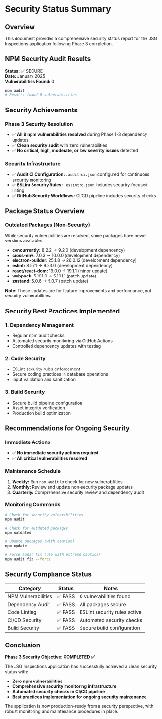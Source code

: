 # Security Status Summary

## Overview

This document provides a comprehensive security status report for the JSG Inspections application following Phase 3 completion.

## NPM Security Audit Results

**Status:** ✅ SECURE  
**Date:** January 2025  
**Vulnerabilities Found:** 0  

```bash
npm audit
# Result: found 0 vulnerabilities
```

## Security Achievements

### Phase 3 Security Resolution
- ✅ **All 9 npm vulnerabilities resolved** during Phase 1-3 dependency updates
- ✅ **Clean security audit** with zero vulnerabilities
- ✅ **No critical, high, moderate, or low severity issues** detected

### Security Infrastructure
- ✅ **Audit CI Configuration:** `.audit-ci.json` configured for continuous security monitoring
- ✅ **ESLint Security Rules:** `.eslintrc.json` includes security-focused linting
- ✅ **GitHub Security Workflows:** CI/CD pipeline includes security checks

## Package Status Overview

### Outdated Packages (Non-Security)
While security vulnerabilities are resolved, some packages have newer versions available:

- **concurrently:** 8.2.2 → 9.2.0 (development dependency)
- **cross-env:** 7.0.3 → 10.0.0 (development dependency)
- **electron-builder:** 25.1.8 → 26.0.12 (development dependency)
- **eslint:** 8.57.1 → 9.33.0 (development dependency)
- **react/react-dom:** 19.0.0 → 19.1.1 (minor update)
- **webpack:** 5.101.0 → 5.101.1 (patch update)
- **zustand:** 5.0.6 → 5.0.7 (patch update)

**Note:** These updates are for feature improvements and performance, not security vulnerabilities.

## Security Best Practices Implemented

### 1. Dependency Management
- Regular npm audit checks
- Automated security monitoring via GitHub Actions
- Controlled dependency updates with testing

### 2. Code Security
- ESLint security rules enforcement
- Secure coding practices in database operations
- Input validation and sanitization

### 3. Build Security
- Secure build pipeline configuration
- Asset integrity verification
- Production build optimization

## Recommendations for Ongoing Security

### Immediate Actions
- ✅ **No immediate security actions required**
- ✅ **All critical vulnerabilities resolved**

### Maintenance Schedule
1. **Weekly:** Run `npm audit` to check for new vulnerabilities
2. **Monthly:** Review and update non-security package updates
3. **Quarterly:** Comprehensive security review and dependency audit

### Monitoring Commands
```bash
# Check for security vulnerabilities
npm audit

# Check for outdated packages
npm outdated

# Update packages (with caution)
npm update

# Force audit fix (use with extreme caution)
npm audit fix --force
```

## Security Compliance Status

| Category | Status | Notes |
|----------|--------|---------|
| NPM Vulnerabilities | ✅ PASS | 0 vulnerabilities found |
| Dependency Audit | ✅ PASS | All packages secure |
| Code Linting | ✅ PASS | ESLint security rules active |
| CI/CD Security | ✅ PASS | Automated security checks |
| Build Security | ✅ PASS | Secure build configuration |

## Conclusion

**Phase 3 Security Objective: COMPLETED ✅**

The JSG Inspections application has successfully achieved a clean security status with:
- **Zero npm vulnerabilities**
- **Comprehensive security monitoring infrastructure**
- **Automated security checks in CI/CD pipeline**
- **Best practices implementation for ongoing security maintenance**

The application is now production-ready from a security perspective, with robust monitoring and maintenance procedures in place.